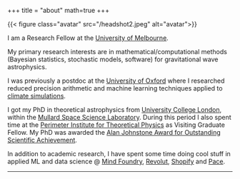 +++
title = "about"
math=true
+++


{{< figure class="avatar" src="/headshot2.jpeg" alt="avatar">}}


I am a Research Fellow at the [University of Melbourne](https://physics.unimelb.edu.au/). 

My primary research interests are in mathematical/computational methods (Bayesian statistics, stochastic models, software) for gravitational wave astrophysics.

I was previously a postdoc at the [University of Oxford](https://www.physics.ox.ac.uk/research/group/predictability-weather-and-climate) where I researched reduced precision arithmetic and machine learning techniques applied to [climate simulations](https://www.pnas.org/doi/10.1073/pnas.1906691116).

I got my PhD in theoretical astrophysics from [University College London](https://www.ucl.ac.uk/), within the [Mullard Space Science Laboratory](https://www.ucl.ac.uk/mssl/). During this period I also spent time at the [Perimeter Institute for Theoretical Physics](https://perimeterinstitute.ca/) as Visiting Graduate Fellow. My PhD was awarded the [Alan Johnstone Award for Outstanding Scientific Achievement](https://www.ucl.ac.uk/mssl/department/space-climate-physics-awards).

In addition to academic research, I have spent some time doing cool stuff in applied ML and data science @ [Mind Foundry](https://www.mindfoundry.ai/), [Revolut](https://www.revolut.com/discover-our-company/), [Shopify](https://www.shopify.com/careers) and [Pace](https://www.crunchbase.com/organization/pacerevenue).


---
